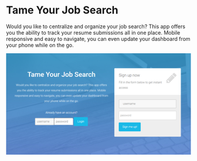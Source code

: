 # Tame Your Job Search

Would you like to centralize and organize your job search? This app offers you the ability to track your resume submissions all in one place. Mobile responsive and easy to navigate, you can even update your dashboard from your phone while on the go.

![Tame Your Job Search Index Page](/public/assets/img/ss-index.png "Tame Your Job Search Index Page")
